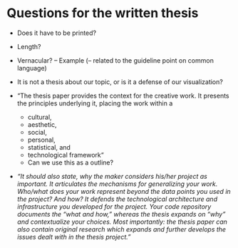 # Questions for the written thesis

- Does it have to be printed?
- Length?
- Vernacular? – Example (– related to the guideline point on common language)
- It is not a thesis about our topic, or is it a defense of our visualization?
- “The thesis paper provides the context for the creative work. It presents the principles underlying it, placing the work within a

  - cultural,
  - aesthetic,
  - social,
  - personal,
  - statistical, and
  - technological framework“
  - Can we use this as a outline?

- _“It should also state, why the maker considers his/her project as important. It articulates the mechanisms for generalizing your work. Who/what does your work represent beyond the data points you used in the project? And how? It defends the technological architecture and infrastructure you developed for the project. Your code repository documents the “what and how,” whereas the thesis expands on “why” and contextualize your choices. Most importantly: the thesis paper can also contain original research which expands and further develops the issues dealt with in the thesis project.”_